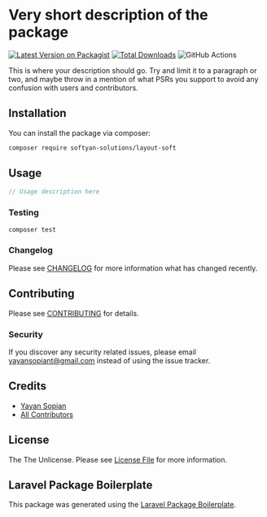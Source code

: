 # Very short description of the package

[![Latest Version on Packagist](https://img.shields.io/packagist/v/softyan-solutions/layout-soft.svg?style=flat-square)](https://packagist.org/packages/softyan-solutions/layout-soft)
[![Total Downloads](https://img.shields.io/packagist/dt/softyan-solutions/layout-soft.svg?style=flat-square)](https://packagist.org/packages/softyan-solutions/layout-soft)
![GitHub Actions](https://github.com/softyan-solutions/layout-soft/actions/workflows/main.yml/badge.svg)

This is where your description should go. Try and limit it to a paragraph or two, and maybe throw in a mention of what PSRs you support to avoid any confusion with users and contributors.

## Installation

You can install the package via composer:

```bash
composer require softyan-solutions/layout-soft
```

## Usage

```php
// Usage description here
```

### Testing

```bash
composer test
```

### Changelog

Please see [CHANGELOG](CHANGELOG.md) for more information what has changed recently.

## Contributing

Please see [CONTRIBUTING](CONTRIBUTING.md) for details.

### Security

If you discover any security related issues, please email yayansopiant@gmail.com instead of using the issue tracker.

## Credits

-   [Yayan Sopian](https://github.com/softyan-solutions)
-   [All Contributors](../../contributors)

## License

The The Unlicense. Please see [License File](LICENSE.md) for more information.

## Laravel Package Boilerplate

This package was generated using the [Laravel Package Boilerplate](https://laravelpackageboilerplate.com).

